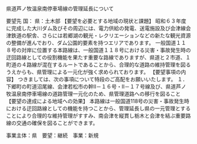 県道芦ノ牧温泉南停車場線の管理延長について

要望先	国：
	県：土木部
【要望を必要とする地域の現状と課題】
昭和６３年度に完成した大川ダム及びその周辺には、電力供給の発電、送電施設及び会津線会津鉄道の駅舎、さらには若郷湖の観光・レクリエーションなどの新たな観光資源の整備が進んでおり、ダム公園的要素を持つエリアであります。
一般国道１１８号の対岸に位置する本路線は、一般国道１１８号における災害・事故発生時の迂回路線としての役割機能を果たす重要な路線でありますが、県道と２市道、１町道の４路線が混在するルートであることから、合理的な道路の維持管理を図るうえからも、県管理による一元化が強く求められております。
【要望事項の内容】
つきましては、次の事項について特段のご高配をお願いいたします。
１．下郷町の町道沼尾線、会津若松市の幹Ⅱ－１６号・Ⅱ－１７号線及び、県道芦ノ牧温泉南停車場線の道路管理一元化のため、県管理道路への移行を図ること
【要望の達成による地域への効果】
本路線は一般国道118号の災害・事故発生時における迂回路線としての機能を持つことから、管理延長し県の一元管理とすることにより合理的な維持管理がすすみ、南会津を縦貫し栃木と会津を結ぶ重要路線の交通の確保を図ることができます。















事業主体：県　要望：継続　事業：新規